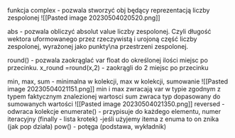 funkcja complex - pozwala stworzyć obj będący reprezentacją liczby zespolonej
![[Pasted image 20230504020520.png]]

abs - pozwala obliczyć absolut value liczby zespolonej. Czyli długość wektora uformowanego przez rzeczywistą i urojoną część liczby zespolonej, wyrażonej jako punkty\na przestrzeni zespolonej.

round() - pozwala zaokrąglać var float do określonej ilości miejsc po przecinku.
x_round =round(x,2) - zaokrągli do 2 miejsc po przecinku

min, max, sum - minimalna w kolekcji, max w kolekcji, sumowanie
![[Pasted image 20230504021151.png]]
min i max zwracają var w typie zgodnym z typem faktycznym znalezionej wartosci
sum zwraca typ dopasowany do sumowanych wartości
![[Pasted image 20230504021350.png]]
reversed - odwraca kolekcje
enumerate() - przypisuje do każdego elementu, numer iteracyjny (finally - lista krotek) -jeśli użyjemy itema z enuma to on znika (jak pop działa)
pow() - potęga (podstawa, wykładnik)